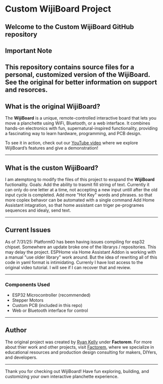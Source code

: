 # Custom WijiBoard Project

Welcome to the **Custom WijiBoard** GitHub repository
---

## Important Note

This repository contains source files for a personal, customized version of the **WijiBoard**. See the original for better information on support and resorces.
---

## What is the original WijiBoard?

The **WijiBoard** is a unique, remote-controlled interactive board that lets you move a planchette using WiFi, Bluetooth, or a web interface. It combines hands-on electronics with fun, supernatural-inspired functionality, providing a fascinating way to learn hardware, programming, and PCB design.

To see it in action, check out our [YouTube video](https://youtu.be/cnTcyXp5cuc?si=UInx9ra7MZg4BWGi) where we explore WijiBoard’s features and give a demonstration!

---

## What is the custon WijiBoard?

I am atemptong to modify the files of this project to exspand the **WijiBoard** fuctionality.
Goals:
Add the ability to trasmit fill string of text. Currently it can only do one letter at a time, not accepting a new input untill after the old input cycle is completed.
Add more "Hot Key" words and phrases. so that more coplex behavor can be automated with a single command
Add Home Assistant intagration, so that home assistant can triger pe-programes sequences and idealy, send text.

---

## Current Issues ##
As of 7/31/25: 
PlatformIO has been having issues compiling for esp32 chipset. Somewhere an update broke one of the librarys / repositories. This may delay the project.
ESPHome via Home Assistant Addon is working with a manual "use older library" work around. But the idea of rewriting all of this code in yaml format is intimidating.
Currenly I have lost access to the original video tutorial. I will see if I can recover that and review.

---

### Components Used

- ESP32 Microcontroller (recommended)
- Stepper Motors
- Custom PCB (included in this repo)
- Web or Bluetooth interface for control

---

## Author

The original project was created by [Ryan Kelly](https://www.thebetterryankelly.com/) under **Factorem**. For more about thier work and other projects, visit [Factorem](https://factorem.io/), where we specialize in educational resources and production design consulting for makers, DIYers, and developers.

---

Thank you for checking out WijiBoard! Have fun exploring, building, and customizing your own interactive planchette experience.

